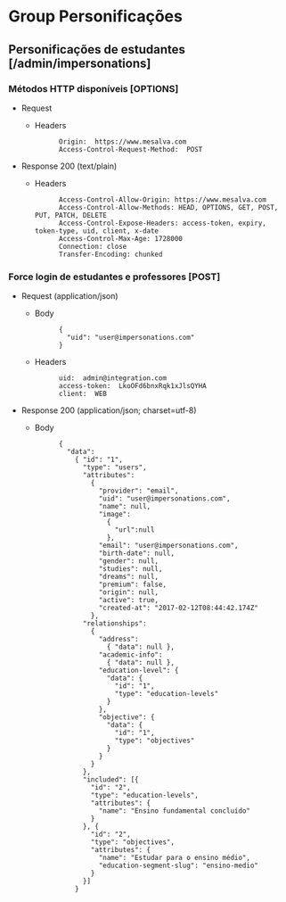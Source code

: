 # Group Personificações

## Personificações de estudantes [/admin/impersonations]
### Métodos HTTP disponíveis [OPTIONS]

+ Request
    + Headers

                Origin:  https://www.mesalva.com
                Access-Control-Request-Method:  POST


+ Response 200 (text/plain)
    + Headers

                Access-Control-Allow-Origin: https://www.mesalva.com
                Access-Control-Allow-Methods: HEAD, OPTIONS, GET, POST, PUT, PATCH, DELETE
                Access-Control-Expose-Headers: access-token, expiry, token-type, uid, client, x-date
                Access-Control-Max-Age: 1728000
                Connection: close
                Transfer-Encoding: chunked


### Force login de estudantes e professores [POST]

+ Request (application/json)
    + Body

                {
                  "uid": "user@impersonations.com"
                }

    + Headers

                uid:  admin@integration.com
                access-token:  LkoOFd6bnxRqk1xJlsQYHA
                client:  WEB

+ Response 200 (application/json; charset=utf-8)
    + Body

                {
                  "data":
                    { "id": "1",
                      "type": "users",
                      "attributes":
                        {
                          "provider": "email",
                          "uid": "user@impersonations.com",
                          "name": null,
                          "image":
                            {
                              "url":null
                            },
                          "email": "user@impersonations.com",
                          "birth-date": null,
                          "gender": null,
                          "studies": null,
                          "dreams": null,
                          "premium": false,
                          "origin": null,
                          "active": true,
                          "created-at": "2017-02-12T08:44:42.174Z"
                        },
                      "relationships":
                        {
                          "address":
                            { "data": null },
                          "academic-info":
                            { "data": null },
                          "education-level": {
                            "data": {
                              "id": "1",
                              "type": "education-levels"
                            }
                          },
                          "objective": {
                            "data": {
                              "id": "1",
                              "type": "objectives"
                            }
                          }
                        }
                      },
                      "included": [{
                        "id": "2",
                        "type": "education-levels",
                        "attributes": {
                          "name": "Ensino fundamental concluído"
                        }
                      }, {
                        "id": "2",
                        "type": "objectives",
                        "attributes": {
                          "name": "Estudar para o ensino médio",
                          "education-segment-slug": "ensino-medio"
                        }
                      }]
                    }
